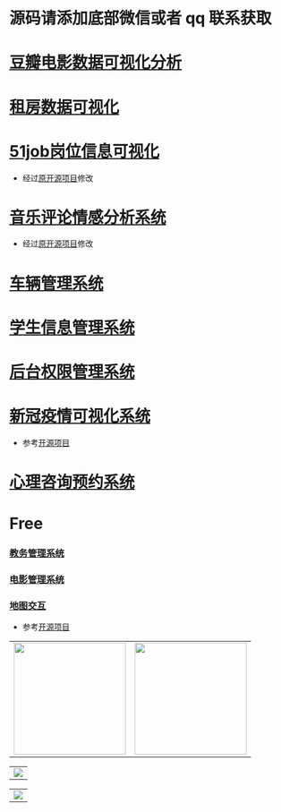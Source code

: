 # 源码请添加底部微信或者 qq 联系获取

# [豆瓣电影数据可视化分析](https://gitee.com/k54kdk/result_display/tree/master/src/%E8%B1%86%E7%93%A3%E7%94%B5%E5%BD%B1%E6%95%B0%E6%8D%AE%E5%8F%AF%E8%A7%86%E5%8C%96%E5%88%86%E6%9E%90/)

# [租房数据可视化](https://gitee.com/k54kdk/result_display/tree/master/src/租房数据可视化#租房数据可视化)
# [51job岗位信息可视化](https://gitee.com/k54kdk/result_display/tree/master/src/51job岗位信息可视化/)
- 经过[原开源项目](https://gitee.com/k54kdk/Job-Analysis/-/tree/master)修改
# [音乐评论情感分析系统](https://gitee.com/k54kdk/result_display/tree/master/src/音乐评论情感分析系统/)
- 经过[原开源项目](https://gitee.com/k54kdk/Cloud_Music/-/tree/main)修改
# [车辆管理系统](https://gitee.com/k54kdk/result_display/tree/master/src/车辆管理系统/)
# [学生信息管理系统](https://gitee.com/k54kdk/result_display/tree/master/src/学生信息管理系统/)
# [后台权限管理系统](https://gitee.com/k54kdk/result_display/tree/master/src/后台权限管理系统/)
# [新冠疫情可视化系统](https://gitee.com/k54kdk/result_display/tree/master/src/新冠疫情可视化系统/)
- 参考[开源项目](https://gitee.com/k54kdk/layuiminis)
# [心理咨询预约系统](https://gitee.com/k54kdk/result_display/tree/master/src/心理咨询预约系统/)


# Free 
### [教务管理系统](https://gitee.com/k54kdk/result_display/tree/master/src/教务管理系统/)
### [电影管理系统](https://gitee.com/k54kdk/result_display/tree/master/src/电影管理系统/)
### [地图交互](https://gitee.com/k54kdk/result_display/tree/master/src/地图交互/readme.md)
- 参考[开源项目](https://github.com/uavkz/SwarMown)
  
<div align="center">
    <table style="margin-left: auto; margin-right: auto; align:center" >
        <tr>
                <td>
                    <img src="https://gitcode.net/k54kdk/result_display/-/raw/master/src/联系二维码/微信好友.jpg" height=200/>
                </td>
                <td>
                    <img src="https://gitcode.net/k54kdk/result_display/-/raw/master/src/联系二维码/QQ好友.jpg" height=200/>
                </td>
        </tr>
    </table>
    <table style="margin-left: auto; margin-right: auto; align:center" >
        <tr>
                <td>
                    <img src="https://gitcode.net/k54kdk/result_display/-/raw/master/src/联系二维码/白.png" height/>
                </td>
        </tr>
        </table>
            <table style="margin-left: auto; margin-right: auto; align:center" >
            <tr>
                <td>
                    <img src="https://gitcode.net/k54kdk/result_display/-/raw/master/src/联系二维码/绿.png" height/>
                </td>
        </tr>
        </table>
</div>
